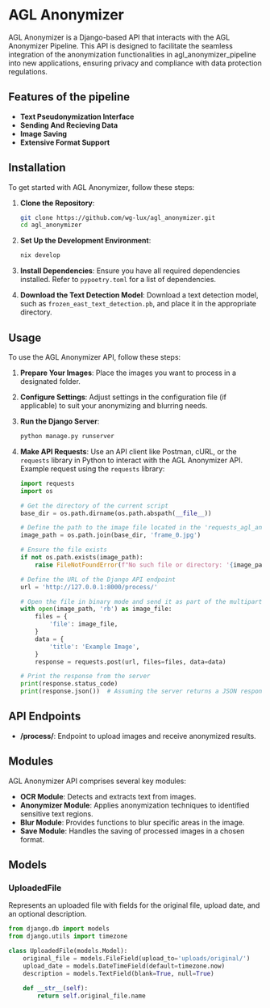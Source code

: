 # AGL Anonymizer

AGL Anonymizer is a Django-based API that interacts with the AGL Anonymizer Pipeline. This API is designed to facilitate the seamless integration of the anonymization functionalities in agl_anonymizer_pipeline into new applications, ensuring privacy and compliance with data protection regulations.

## Features of the pipeline

- **Text Pseudonymization Interface**
- **Sending And Recieving Data**
- **Image Saving**
- **Extensive Format Support**


## Installation

To get started with AGL Anonymizer, follow these steps:

1. **Clone the Repository**:
    ```bash
    git clone https://github.com/wg-lux/agl_anonymizer.git
    cd agl_anonymizer
    ```

2. **Set Up the Development Environment**:
    ```bash
    nix develop
    ```

3. **Install Dependencies**:
    Ensure you have all required dependencies installed. Refer to `pypoetry.toml` for a list of dependencies.

4. **Download the Text Detection Model**:
    Download a text detection model, such as `frozen_east_text_detection.pb`, and place it in the appropriate directory.

## Usage

To use the AGL Anonymizer API, follow these steps:

1. **Prepare Your Images**:
   Place the images you want to process in a designated folder.

2. **Configure Settings**:
   Adjust settings in the configuration file (if applicable) to suit your anonymizing and blurring needs.

3. **Run the Django Server**:
    ```bash
    python manage.py runserver
    ```

4. **Make API Requests**:
   Use an API client like Postman, cURL, or the `requests` library in Python to interact with the AGL Anonymizer API. Example request using the `requests` library:

    ```python
    import requests
    import os

    # Get the directory of the current script
    base_dir = os.path.dirname(os.path.abspath(__file__))

    # Define the path to the image file located in the 'requests_agl_anonymizer' folder
    image_path = os.path.join(base_dir, 'frame_0.jpg')

    # Ensure the file exists
    if not os.path.exists(image_path):
        raise FileNotFoundError(f"No such file or directory: '{image_path}'")

    # Define the URL of the Django API endpoint
    url = 'http://127.0.0.1:8000/process/'

    # Open the file in binary mode and send it as part of the multipart form-data payload
    with open(image_path, 'rb') as image_file:
        files = {
            'file': image_file,
        }
        data = {
            'title': 'Example Image',
        }
        response = requests.post(url, files=files, data=data)

    # Print the response from the server
    print(response.status_code)
    print(response.json())  # Assuming the server returns a JSON response
    ```

## API Endpoints

- **/process/**: Endpoint to upload images and receive anonymized results.

## Modules

AGL Anonymizer API comprises several key modules:

- **OCR Module**: Detects and extracts text from images.
- **Anonymizer Module**: Applies anonymization techniques to identified sensitive text regions.
- **Blur Module**: Provides functions to blur specific areas in the image.
- **Save Module**: Handles the saving of processed images in a chosen format.

## Models

### UploadedFile

Represents an uploaded file with fields for the original file, upload date, and an optional description.

```python
from django.db import models
from django.utils import timezone

class UploadedFile(models.Model):
    original_file = models.FileField(upload_to='uploads/original/')
    upload_date = models.DateTimeField(default=timezone.now)
    description = models.TextField(blank=True, null=True)
    
    def __str__(self):
        return self.original_file.name
